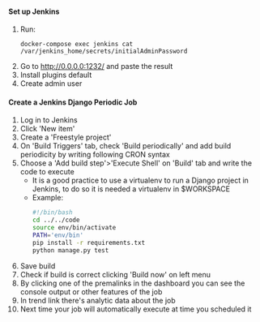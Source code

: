 #### Set up Jenkins
1. Run:
    ```
    docker-compose exec jenkins cat /var/jenkins_home/secrets/initialAdminPassword
    ```
2. Go to http://0.0.0.0:1232/ and paste the result
3. Install plugins default
4. Create admin user

#### Create a Jenkins Django Periodic Job
1. Log in to Jenkins
2. Click 'New item'
3. Create a 'Freestyle project'
4. On 'Build Triggers' tab, check 'Build periodically' and add build periodicity by writing following CRON syntax
5. Choose a 'Add build step'>'Execute Shell' on 'Build' tab and write the code to execute
    - It is a good practice to use a virtualenv to run a Django project in Jenkins, to do so it is needed a virtualenv in $WORKSPACE
    - Example:
        ```bash
        #!/bin/bash
        cd ../../code
        source env/bin/activate
        PATH='env/bin'
        pip install -r requirements.txt
        python manage.py test
        ```
6. Save build
7. Check if build is correct clicking 'Build now' on left menu
8. By clicking one of the premalinks in the dashboard you can see the console output or other features of the job
9. In trend link there's analytic data about the job
10. Next time your job will automatically execute at time you scheduled it
